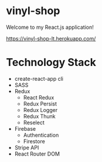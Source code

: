# vinyl-shop
Welcome to my React.js application!

https://vinyl-shop-lt.herokuapp.com/

# Technology Stack
- create-react-app cli
- SASS
- Redux
  - React Redux
  - Redux Persist
  - Redux Logger
  - Redux Thunk
  - Reselect
- Firebase
  - Authentication
  - Firestore
- Stripe API
- React Router DOM
